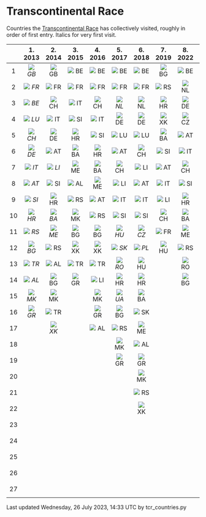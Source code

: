 # Transcontinental Race

Countries the [Transcontinental Race](https://www.transcontinental.cc/)
has collectively visited, roughly in order of first entry. Italics for
very first visit.

[start_generated]: # (start_generated)

|    |                                1. 2013                                 |                                2. 2014                                 |                               3. 2015                                |                               4. 2016                                |                                5. 2017                                 |                                6. 2018                                 |                               7. 2019                                |                               8. 2022                                |                               9. 2023                                |                                 All                                  |
|:--:|:----------------------------------------------------------------------:|:----------------------------------------------------------------------:|:--------------------------------------------------------------------:|:--------------------------------------------------------------------:|:----------------------------------------------------------------------:|:----------------------------------------------------------------------:|:--------------------------------------------------------------------:|:--------------------------------------------------------------------:|:--------------------------------------------------------------------:|:--------------------------------------------------------------------:|
| 1  | ![](https://hugovk.github.io/flag-icon/png/16/country-4x3/gb.png) *GB* |  ![](https://hugovk.github.io/flag-icon/png/16/country-4x3/gb.png) GB  | ![](https://hugovk.github.io/flag-icon/png/16/country-4x3/be.png) BE | ![](https://hugovk.github.io/flag-icon/png/16/country-4x3/be.png) BE |  ![](https://hugovk.github.io/flag-icon/png/16/country-4x3/be.png) BE  |  ![](https://hugovk.github.io/flag-icon/png/16/country-4x3/be.png) BE  | ![](https://hugovk.github.io/flag-icon/png/16/country-4x3/bg.png) BG | ![](https://hugovk.github.io/flag-icon/png/16/country-4x3/be.png) BE | ![](https://hugovk.github.io/flag-icon/png/16/country-4x3/be.png) BE | ![](https://hugovk.github.io/flag-icon/png/16/country-4x3/gb.png) GB |
| 2  | ![](https://hugovk.github.io/flag-icon/png/16/country-4x3/fr.png) *FR* |  ![](https://hugovk.github.io/flag-icon/png/16/country-4x3/fr.png) FR  | ![](https://hugovk.github.io/flag-icon/png/16/country-4x3/fr.png) FR | ![](https://hugovk.github.io/flag-icon/png/16/country-4x3/fr.png) FR |  ![](https://hugovk.github.io/flag-icon/png/16/country-4x3/fr.png) FR  |  ![](https://hugovk.github.io/flag-icon/png/16/country-4x3/fr.png) FR  | ![](https://hugovk.github.io/flag-icon/png/16/country-4x3/rs.png) RS | ![](https://hugovk.github.io/flag-icon/png/16/country-4x3/nl.png) NL | ![](https://hugovk.github.io/flag-icon/png/16/country-4x3/fr.png) FR | ![](https://hugovk.github.io/flag-icon/png/16/country-4x3/fr.png) FR |
| 3  | ![](https://hugovk.github.io/flag-icon/png/16/country-4x3/be.png) *BE* |  ![](https://hugovk.github.io/flag-icon/png/16/country-4x3/ch.png) CH  | ![](https://hugovk.github.io/flag-icon/png/16/country-4x3/it.png) IT | ![](https://hugovk.github.io/flag-icon/png/16/country-4x3/ch.png) CH | ![](https://hugovk.github.io/flag-icon/png/16/country-4x3/nl.png) *NL* |  ![](https://hugovk.github.io/flag-icon/png/16/country-4x3/nl.png) NL  | ![](https://hugovk.github.io/flag-icon/png/16/country-4x3/hr.png) HR | ![](https://hugovk.github.io/flag-icon/png/16/country-4x3/de.png) DE | ![](https://hugovk.github.io/flag-icon/png/16/country-4x3/lu.png) LU | ![](https://hugovk.github.io/flag-icon/png/16/country-4x3/be.png) BE |
| 4  | ![](https://hugovk.github.io/flag-icon/png/16/country-4x3/lu.png) *LU* |  ![](https://hugovk.github.io/flag-icon/png/16/country-4x3/it.png) IT  | ![](https://hugovk.github.io/flag-icon/png/16/country-4x3/si.png) SI | ![](https://hugovk.github.io/flag-icon/png/16/country-4x3/it.png) IT |  ![](https://hugovk.github.io/flag-icon/png/16/country-4x3/de.png) DE  |  ![](https://hugovk.github.io/flag-icon/png/16/country-4x3/de.png) DE  | ![](https://hugovk.github.io/flag-icon/png/16/country-4x3/xk.png) XK | ![](https://hugovk.github.io/flag-icon/png/16/country-4x3/cz.png) CZ | ![](https://hugovk.github.io/flag-icon/png/16/country-4x3/de.png) DE | ![](https://hugovk.github.io/flag-icon/png/16/country-4x3/lu.png) LU |
| 5  | ![](https://hugovk.github.io/flag-icon/png/16/country-4x3/ch.png) *CH* |  ![](https://hugovk.github.io/flag-icon/png/16/country-4x3/de.png) DE  | ![](https://hugovk.github.io/flag-icon/png/16/country-4x3/hr.png) HR | ![](https://hugovk.github.io/flag-icon/png/16/country-4x3/si.png) SI |  ![](https://hugovk.github.io/flag-icon/png/16/country-4x3/lu.png) LU  |  ![](https://hugovk.github.io/flag-icon/png/16/country-4x3/lu.png) LU  | ![](https://hugovk.github.io/flag-icon/png/16/country-4x3/ba.png) BA | ![](https://hugovk.github.io/flag-icon/png/16/country-4x3/at.png) AT | ![](https://hugovk.github.io/flag-icon/png/16/country-4x3/ch.png) CH | ![](https://hugovk.github.io/flag-icon/png/16/country-4x3/ch.png) CH |
| 6  | ![](https://hugovk.github.io/flag-icon/png/16/country-4x3/de.png) *DE* |  ![](https://hugovk.github.io/flag-icon/png/16/country-4x3/at.png) AT  | ![](https://hugovk.github.io/flag-icon/png/16/country-4x3/ba.png) BA | ![](https://hugovk.github.io/flag-icon/png/16/country-4x3/hr.png) HR |  ![](https://hugovk.github.io/flag-icon/png/16/country-4x3/at.png) AT  |  ![](https://hugovk.github.io/flag-icon/png/16/country-4x3/ch.png) CH  | ![](https://hugovk.github.io/flag-icon/png/16/country-4x3/si.png) SI | ![](https://hugovk.github.io/flag-icon/png/16/country-4x3/it.png) IT | ![](https://hugovk.github.io/flag-icon/png/16/country-4x3/li.png) LI | ![](https://hugovk.github.io/flag-icon/png/16/country-4x3/de.png) DE |
| 7  | ![](https://hugovk.github.io/flag-icon/png/16/country-4x3/it.png) *IT* | ![](https://hugovk.github.io/flag-icon/png/16/country-4x3/li.png) *LI* | ![](https://hugovk.github.io/flag-icon/png/16/country-4x3/me.png) ME | ![](https://hugovk.github.io/flag-icon/png/16/country-4x3/ba.png) BA |  ![](https://hugovk.github.io/flag-icon/png/16/country-4x3/ch.png) CH  |  ![](https://hugovk.github.io/flag-icon/png/16/country-4x3/li.png) LI  | ![](https://hugovk.github.io/flag-icon/png/16/country-4x3/at.png) AT | ![](https://hugovk.github.io/flag-icon/png/16/country-4x3/ch.png) CH | ![](https://hugovk.github.io/flag-icon/png/16/country-4x3/it.png) IT | ![](https://hugovk.github.io/flag-icon/png/16/country-4x3/it.png) IT |
| 8  | ![](https://hugovk.github.io/flag-icon/png/16/country-4x3/at.png) *AT* |  ![](https://hugovk.github.io/flag-icon/png/16/country-4x3/si.png) SI  | ![](https://hugovk.github.io/flag-icon/png/16/country-4x3/al.png) AL | ![](https://hugovk.github.io/flag-icon/png/16/country-4x3/me.png) ME |  ![](https://hugovk.github.io/flag-icon/png/16/country-4x3/li.png) LI  |  ![](https://hugovk.github.io/flag-icon/png/16/country-4x3/at.png) AT  | ![](https://hugovk.github.io/flag-icon/png/16/country-4x3/it.png) IT | ![](https://hugovk.github.io/flag-icon/png/16/country-4x3/si.png) SI | ![](https://hugovk.github.io/flag-icon/png/16/country-4x3/at.png) AT | ![](https://hugovk.github.io/flag-icon/png/16/country-4x3/at.png) AT |
| 9  | ![](https://hugovk.github.io/flag-icon/png/16/country-4x3/si.png) *SI* |  ![](https://hugovk.github.io/flag-icon/png/16/country-4x3/hr.png) HR  | ![](https://hugovk.github.io/flag-icon/png/16/country-4x3/rs.png) RS | ![](https://hugovk.github.io/flag-icon/png/16/country-4x3/at.png) AT |  ![](https://hugovk.github.io/flag-icon/png/16/country-4x3/it.png) IT  |  ![](https://hugovk.github.io/flag-icon/png/16/country-4x3/it.png) IT  | ![](https://hugovk.github.io/flag-icon/png/16/country-4x3/li.png) LI | ![](https://hugovk.github.io/flag-icon/png/16/country-4x3/hr.png) HR |                                                                      | ![](https://hugovk.github.io/flag-icon/png/16/country-4x3/si.png) SI |
| 10 | ![](https://hugovk.github.io/flag-icon/png/16/country-4x3/hr.png) *HR* | ![](https://hugovk.github.io/flag-icon/png/16/country-4x3/ba.png) *BA* | ![](https://hugovk.github.io/flag-icon/png/16/country-4x3/mk.png) MK | ![](https://hugovk.github.io/flag-icon/png/16/country-4x3/rs.png) RS |  ![](https://hugovk.github.io/flag-icon/png/16/country-4x3/si.png) SI  |  ![](https://hugovk.github.io/flag-icon/png/16/country-4x3/si.png) SI  | ![](https://hugovk.github.io/flag-icon/png/16/country-4x3/ch.png) CH | ![](https://hugovk.github.io/flag-icon/png/16/country-4x3/ba.png) BA |                                                                      | ![](https://hugovk.github.io/flag-icon/png/16/country-4x3/hr.png) HR |
| 11 | ![](https://hugovk.github.io/flag-icon/png/16/country-4x3/rs.png) *RS* | ![](https://hugovk.github.io/flag-icon/png/16/country-4x3/me.png) *ME* | ![](https://hugovk.github.io/flag-icon/png/16/country-4x3/bg.png) BG | ![](https://hugovk.github.io/flag-icon/png/16/country-4x3/bg.png) BG | ![](https://hugovk.github.io/flag-icon/png/16/country-4x3/hu.png) *HU* | ![](https://hugovk.github.io/flag-icon/png/16/country-4x3/cz.png) *CZ* | ![](https://hugovk.github.io/flag-icon/png/16/country-4x3/fr.png) FR | ![](https://hugovk.github.io/flag-icon/png/16/country-4x3/me.png) ME |                                                                      | ![](https://hugovk.github.io/flag-icon/png/16/country-4x3/rs.png) RS |
| 12 | ![](https://hugovk.github.io/flag-icon/png/16/country-4x3/bg.png) *BG* |  ![](https://hugovk.github.io/flag-icon/png/16/country-4x3/rs.png) RS  | ![](https://hugovk.github.io/flag-icon/png/16/country-4x3/xk.png) XK | ![](https://hugovk.github.io/flag-icon/png/16/country-4x3/xk.png) XK | ![](https://hugovk.github.io/flag-icon/png/16/country-4x3/sk.png) *SK* | ![](https://hugovk.github.io/flag-icon/png/16/country-4x3/pl.png) *PL* | ![](https://hugovk.github.io/flag-icon/png/16/country-4x3/hu.png) HU | ![](https://hugovk.github.io/flag-icon/png/16/country-4x3/rs.png) RS |                                                                      | ![](https://hugovk.github.io/flag-icon/png/16/country-4x3/bg.png) BG |
| 13 | ![](https://hugovk.github.io/flag-icon/png/16/country-4x3/tr.png) *TR* |  ![](https://hugovk.github.io/flag-icon/png/16/country-4x3/al.png) AL  | ![](https://hugovk.github.io/flag-icon/png/16/country-4x3/tr.png) TR | ![](https://hugovk.github.io/flag-icon/png/16/country-4x3/tr.png) TR | ![](https://hugovk.github.io/flag-icon/png/16/country-4x3/ro.png) *RO* |  ![](https://hugovk.github.io/flag-icon/png/16/country-4x3/hu.png) HU  |                                                                      | ![](https://hugovk.github.io/flag-icon/png/16/country-4x3/ro.png) RO |                                                                      | ![](https://hugovk.github.io/flag-icon/png/16/country-4x3/tr.png) TR |
| 14 | ![](https://hugovk.github.io/flag-icon/png/16/country-4x3/al.png) *AL* |  ![](https://hugovk.github.io/flag-icon/png/16/country-4x3/bg.png) BG  | ![](https://hugovk.github.io/flag-icon/png/16/country-4x3/gr.png) GR | ![](https://hugovk.github.io/flag-icon/png/16/country-4x3/li.png) LI |  ![](https://hugovk.github.io/flag-icon/png/16/country-4x3/hr.png) HR  |  ![](https://hugovk.github.io/flag-icon/png/16/country-4x3/hr.png) HR  |                                                                      | ![](https://hugovk.github.io/flag-icon/png/16/country-4x3/bg.png) BG |                                                                      | ![](https://hugovk.github.io/flag-icon/png/16/country-4x3/al.png) AL |
| 15 | ![](https://hugovk.github.io/flag-icon/png/16/country-4x3/mk.png) *MK* |  ![](https://hugovk.github.io/flag-icon/png/16/country-4x3/mk.png) MK  |                                                                      | ![](https://hugovk.github.io/flag-icon/png/16/country-4x3/mk.png) MK | ![](https://hugovk.github.io/flag-icon/png/16/country-4x3/ua.png) *UA* |  ![](https://hugovk.github.io/flag-icon/png/16/country-4x3/ba.png) BA  |                                                                      |                                                                      |                                                                      | ![](https://hugovk.github.io/flag-icon/png/16/country-4x3/mk.png) MK |
| 16 | ![](https://hugovk.github.io/flag-icon/png/16/country-4x3/gr.png) *GR* |  ![](https://hugovk.github.io/flag-icon/png/16/country-4x3/tr.png) TR  |                                                                      | ![](https://hugovk.github.io/flag-icon/png/16/country-4x3/gr.png) GR |  ![](https://hugovk.github.io/flag-icon/png/16/country-4x3/bg.png) BG  |  ![](https://hugovk.github.io/flag-icon/png/16/country-4x3/sk.png) SK  |                                                                      |                                                                      |                                                                      | ![](https://hugovk.github.io/flag-icon/png/16/country-4x3/gr.png) GR |
| 17 |                                                                        | ![](https://hugovk.github.io/flag-icon/png/16/country-4x3/xk.png) *XK* |                                                                      | ![](https://hugovk.github.io/flag-icon/png/16/country-4x3/al.png) AL |  ![](https://hugovk.github.io/flag-icon/png/16/country-4x3/rs.png) RS  |  ![](https://hugovk.github.io/flag-icon/png/16/country-4x3/me.png) ME  |                                                                      |                                                                      |                                                                      | ![](https://hugovk.github.io/flag-icon/png/16/country-4x3/li.png) LI |
| 18 |                                                                        |                                                                        |                                                                      |                                                                      |  ![](https://hugovk.github.io/flag-icon/png/16/country-4x3/mk.png) MK  |  ![](https://hugovk.github.io/flag-icon/png/16/country-4x3/al.png) AL  |                                                                      |                                                                      |                                                                      | ![](https://hugovk.github.io/flag-icon/png/16/country-4x3/ba.png) BA |
| 19 |                                                                        |                                                                        |                                                                      |                                                                      |  ![](https://hugovk.github.io/flag-icon/png/16/country-4x3/gr.png) GR  |  ![](https://hugovk.github.io/flag-icon/png/16/country-4x3/gr.png) GR  |                                                                      |                                                                      |                                                                      | ![](https://hugovk.github.io/flag-icon/png/16/country-4x3/me.png) ME |
| 20 |                                                                        |                                                                        |                                                                      |                                                                      |                                                                        |  ![](https://hugovk.github.io/flag-icon/png/16/country-4x3/mk.png) MK  |                                                                      |                                                                      |                                                                      | ![](https://hugovk.github.io/flag-icon/png/16/country-4x3/xk.png) XK |
| 21 |                                                                        |                                                                        |                                                                      |                                                                      |                                                                        |  ![](https://hugovk.github.io/flag-icon/png/16/country-4x3/rs.png) RS  |                                                                      |                                                                      |                                                                      | ![](https://hugovk.github.io/flag-icon/png/16/country-4x3/nl.png) NL |
| 22 |                                                                        |                                                                        |                                                                      |                                                                      |                                                                        |  ![](https://hugovk.github.io/flag-icon/png/16/country-4x3/xk.png) XK  |                                                                      |                                                                      |                                                                      | ![](https://hugovk.github.io/flag-icon/png/16/country-4x3/hu.png) HU |
| 23 |                                                                        |                                                                        |                                                                      |                                                                      |                                                                        |                                                                        |                                                                      |                                                                      |                                                                      | ![](https://hugovk.github.io/flag-icon/png/16/country-4x3/sk.png) SK |
| 24 |                                                                        |                                                                        |                                                                      |                                                                      |                                                                        |                                                                        |                                                                      |                                                                      |                                                                      | ![](https://hugovk.github.io/flag-icon/png/16/country-4x3/ro.png) RO |
| 25 |                                                                        |                                                                        |                                                                      |                                                                      |                                                                        |                                                                        |                                                                      |                                                                      |                                                                      | ![](https://hugovk.github.io/flag-icon/png/16/country-4x3/ua.png) UA |
| 26 |                                                                        |                                                                        |                                                                      |                                                                      |                                                                        |                                                                        |                                                                      |                                                                      |                                                                      | ![](https://hugovk.github.io/flag-icon/png/16/country-4x3/cz.png) CZ |
| 27 |                                                                        |                                                                        |                                                                      |                                                                      |                                                                        |                                                                        |                                                                      |                                                                      |                                                                      | ![](https://hugovk.github.io/flag-icon/png/16/country-4x3/pl.png) PL |

[end_generated]: # (end_generated)

Last updated Wednesday, 26 July 2023, 14:33 UTC by tcr_countries.py
